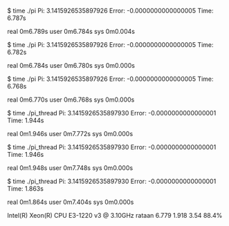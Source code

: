 $ time ./pi
   Pi: 3.1415926535897926
Error: -0.0000000000000005
 Time: 6.787s

real    0m6.789s
user    0m6.784s
sys 0m0.004s

$ time ./pi
   Pi: 3.1415926535897926
Error: -0.0000000000000005
 Time: 6.782s

real    0m6.784s
user    0m6.780s
sys 0m0.000s

$ time ./pi
   Pi: 3.1415926535897926
Error: -0.0000000000000005
 Time: 6.768s

real    0m6.770s
user    0m6.768s
sys 0m0.000s

$ time ./pi_thread
   Pi: 3.1415926535897930
Error: -0.0000000000000001
 Time: 1.944s

real    0m1.946s
user    0m7.772s
sys 0m0.000s

$ time ./pi_thread
   Pi: 3.1415926535897930
Error: -0.0000000000000001
 Time: 1.946s

real    0m1.948s
user    0m7.748s
sys 0m0.000s

$ time ./pi_thread
   Pi: 3.1415926535897930
Error: -0.0000000000000001
 Time: 1.863s

real    0m1.864s
user    0m7.404s
sys 0m0.000s

Intel(R) Xeon(R) CPU E3-1220 v3 @ 3.10GHz
rataan  6.779   1.918   3.54    88.4%
